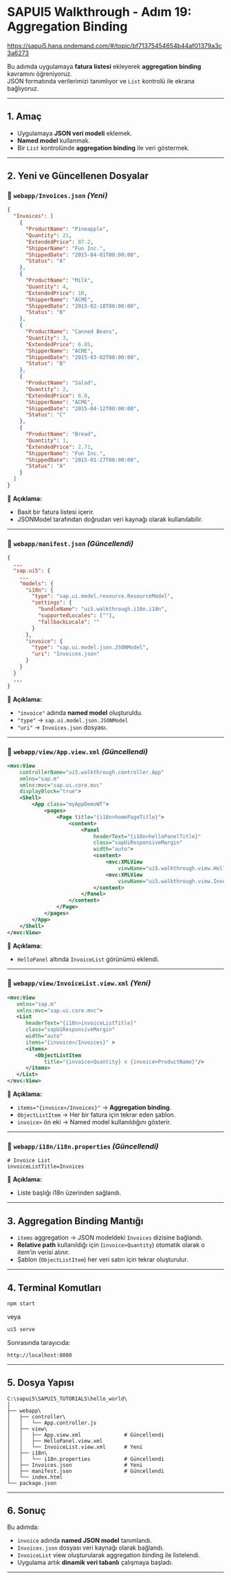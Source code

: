 # SAPUI5 Walkthrough - Adım 19: Aggregation Binding

https://sapui5.hana.ondemand.com/#/topic/bf71375454654b44af01379a3c3a6273

Bu adımda uygulamaya **fatura listesi** ekleyerek **aggregation binding** kavramını öğreniyoruz.  
JSON formatında verilerimizi tanımlıyor ve `List` kontrolü ile ekrana bağlıyoruz.

---

## 1. Amaç
- Uygulamaya **JSON veri modeli** eklemek.
- **Named model** kullanmak.
- Bir `List` kontrolünde **aggregation binding** ile veri göstermek.

---

## 2. Yeni ve Güncellenen Dosyalar

### 📂 `webapp/Invoices.json` _(Yeni)_
```json
{
  "Invoices": [
    {
      "ProductName": "Pineapple",
      "Quantity": 21,
      "ExtendedPrice": 87.2,
      "ShipperName": "Fun Inc.",
      "ShippedDate": "2015-04-01T00:00:00",
      "Status": "A"
    },
    {
      "ProductName": "Milk",
      "Quantity": 4,
      "ExtendedPrice": 10,
      "ShipperName": "ACME",
      "ShippedDate": "2015-02-18T00:00:00",
      "Status": "B"
    },
    {
      "ProductName": "Canned Beans",
      "Quantity": 3,
      "ExtendedPrice": 6.85,
      "ShipperName": "ACME",
      "ShippedDate": "2015-03-02T00:00:00",
      "Status": "B"
    },
    {
      "ProductName": "Salad",
      "Quantity": 2,
      "ExtendedPrice": 8.8,
      "ShipperName": "ACME",
      "ShippedDate": "2015-04-12T00:00:00",
      "Status": "C"
    },
    {
      "ProductName": "Bread",
      "Quantity": 1,
      "ExtendedPrice": 2.71,
      "ShipperName": "Fun Inc.",
      "ShippedDate": "2015-01-27T00:00:00",
      "Status": "A"
    }
  ]
}
````

📌 **Açıklama:**

* Basit bir fatura listesi içerir.
* JSONModel tarafından doğrudan veri kaynağı olarak kullanılabilir.

---

### 📂 `webapp/manifest.json` *(Güncellendi)*

```json
{
  ...
  "sap.ui5": {
    ...
    "models": {
      "i18n": {
        "type": "sap.ui.model.resource.ResourceModel",
        "settings": {
          "bundleName": "ui5.walkthrough.i18n.i18n",
          "supportedLocales": [""],
          "fallbackLocale": ""
        }
      },
      "invoice": {
        "type": "sap.ui.model.json.JSONModel",
        "uri": "Invoices.json"
      }
    }
  }
  ...
}
```

📌 **Açıklama:**

* `"invoice"` adında **named model** oluşturuldu.
* `"type"` → `sap.ui.model.json.JSONModel`
* `"uri"` → `Invoices.json` dosyası.

---

### 📂 `webapp/view/App.view.xml` *(Güncellendi)*

```xml
<mvc:View
	controllerName="ui5.walkthrough.controller.App"
	xmlns="sap.m"
	xmlns:mvc="sap.ui.core.mvc"
	displayBlock="true">
    <Shell>
        <App class="myAppDemoWT">
            <pages>
                <Page title="{i18n>homePageTitle}">
                    <content>
                        <Panel
                            headerText="{i18n>helloPanelTitle}"
                            class="sapUiResponsiveMargin"
                            width="auto">
                            <content>
                                <mvc:XMLView
                                    viewName="ui5.walkthrough.view.HelloPanel"/>
                                <mvc:XMLView
                                    viewName="ui5.walkthrough.view.InvoiceList"/>
                            </content>
                        </Panel>
                    </content>
                </Page>
            </pages>
        </App>
    </Shell>
</mvc:View>
```

📌 **Açıklama:**

* `HelloPanel` altında `InvoiceList` görünümü eklendi.

---

### 📂 `webapp/view/InvoiceList.view.xml` *(Yeni)*

```xml
<mvc:View
   xmlns="sap.m"
   xmlns:mvc="sap.ui.core.mvc">
   <List
      headerText="{i18n>invoiceListTitle}"
      class="sapUiResponsiveMargin"
      width="auto"
      items="{invoice>/Invoices}" >
      <items>
         <ObjectListItem
            title="{invoice>Quantity} x {invoice>ProductName}"/>
      </items>
   </List>
</mvc:View>
```

📌 **Açıklama:**

* `items="{invoice>/Invoices}"` → **Aggregation binding**.
* `ObjectListItem` → Her bir fatura için tekrar eden şablon.
* `invoice>` ön eki → Named model kullanıldığını gösterir.

---

### 📂 `webapp/i18n/i18n.properties` *(Güncellendi)*

```properties
# Invoice List
invoiceListTitle=Invoices
```

📌 **Açıklama:**

* Liste başlığı i18n üzerinden sağlandı.

---

## 3. Aggregation Binding Mantığı

* `items` aggregation → JSON modeldeki `Invoices` dizisine bağlandı.
* **Relative path** kullanıldığı için (`invoice>Quantity`) otomatik olarak o item’in verisi alınır.
* Şablon (`ObjectListItem`) her veri satırı için tekrar oluşturulur.

---

## 4. Terminal Komutları

```sh
npm start
```

veya

```sh
ui5 serve
```

Sonrasında tarayıcıda:

```
http://localhost:8080
```

---

## 5. Dosya Yapısı

```
C:\sapui5\SAPUI5_TUTORIALS\hello_world\
│
├── webapp\
│   ├── controller\
│   │   └── App.controller.js
│   ├── view\
│   │   ├── App.view.xml              # Güncellendi
│   │   ├── HelloPanel.view.xml
│   │   └── InvoiceList.view.xml      # Yeni
│   ├── i18n\
│   │   └── i18n.properties           # Güncellendi
│   ├── Invoices.json                 # Yeni
│   ├── manifest.json                 # Güncellendi
│   └── index.html
└── package.json
```

---

## 6. Sonuç

Bu adımda:

* `invoice` adında **named JSON model** tanımlandı.
* `Invoices.json` dosyası veri kaynağı olarak bağlandı.
* `InvoiceList` view oluşturularak aggregation binding ile listelendi.
* Uygulama artık **dinamik veri tabanlı** çalışmaya başladı.

---

